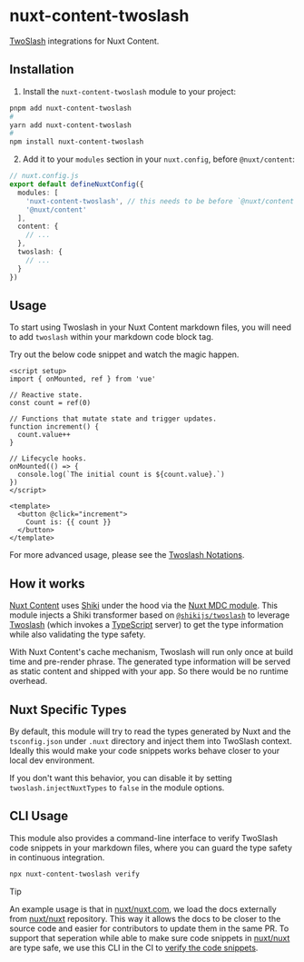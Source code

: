 # nuxt-content-twoslash

[TwoSlash](https://github.com/twoslashes/twoslash) integrations for Nuxt Content.

## Installation

1. Install the `nuxt-content-twoslash` module to your project:

```bash
pnpm add nuxt-content-twoslash
#
yarn add nuxt-content-twoslash
#
npm install nuxt-content-twoslash
```

2. Add it to your `modules` section in your `nuxt.config`, before `@nuxt/content`:

```ts
// nuxt.config.js
export default defineNuxtConfig({
  modules: [
    'nuxt-content-twoslash', // this needs to be before `@nuxt/content`
    '@nuxt/content'
  ],
  content: {
    // ...
  },
  twoslash: {
    // ...
  }
})
```

## Usage

To start using Twoslash in your Nuxt Content markdown files, you will need to add `twoslash` within your markdown code block tag.

Try out the below code snippet and watch the magic happen.

```vue twoslash
<script setup>
import { onMounted, ref } from 'vue'

// Reactive state.
const count = ref(0)

// Functions that mutate state and trigger updates.
function increment() {
  count.value++
}

// Lifecycle hooks.
onMounted(() => {
  console.log(`The initial count is ${count.value}.`)
})
</script>

<template>
  <button @click="increment">
    Count is: {{ count }}
  </button>
</template>
```

For more advanced usage, please see the [Twoslash Notations](https://twoslash.netlify.app/refs/notations).

## How it works

[Nuxt Content](https://github.com/nuxt/content) uses [Shiki](https://github.com/shikijs/shiki) under the hood via the [Nuxt MDC module](https://github.com/nuxt-modules/mdc). This module injects a Shiki transformer based on [`@shikijs/twoslash`](https://shiki.style/packages/twoslash) to leverage [Twoslash](https://github.com/twoslashes/twoslash) (which invokes a [TypeScript](https://www.typescriptlang.org/) server) to get the type information while also validating the type safety.

With Nuxt Content's cache mechanism, Twoslash will run only once at build time and pre-render phrase. The generated type information will be served as static content and shipped with your app. So there would be no runtime overhead.

## Nuxt Specific Types

By default, this module will try to read the types generated by Nuxt and the `tsconfig.json` under `.nuxt` directory and inject them into TwoSlash context. Ideally this would make your code snippets works behave closer to your local dev environment.

If you don't want this behavior, you can disable it by setting `twoslash.injectNuxtTypes` to `false` in the module options.

## CLI Usage

This module also provides a command-line interface to verify TwoSlash code snippets in your markdown files, where you can guard the type safety in continuous integration.

```bash
npx nuxt-content-twoslash verify
```

> [!TIP]
> An example usage is that in [nuxt/nuxt.com](https://github.com/nuxt/nuxt.com), we load the docs externally from [nuxt/nuxt](https://github.com/nuxt/nuxt) repository. This way it allows the docs to be closer to the source code and easier for contributors to update them in the same PR.
> To support that seperation while able to make sure code snippets in [nuxt/nuxt](https://github.com/nuxt/nuxt) are type safe, we use this CLI in the CI to [verify the code snippets](https://github.com/nuxt/nuxt/blob/7815aa534edb0e7dbf7a6c4d43dccc11acb408df/package.json#L33).

